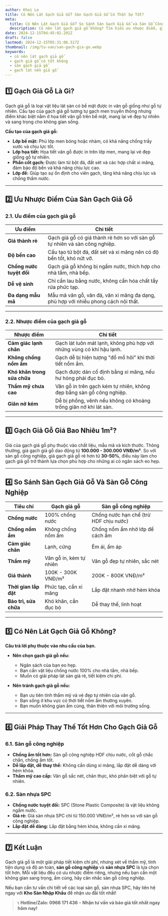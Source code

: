 ```yaml
---
author: Khoi Le
title: Có Nên Lát Gạch Giả Gỗ? Sàn Gạch Giả Gỗ Có Thật Sự Tốt?
meta:
  title: Có Nên Lát Gạch Giả Gỗ? So Sánh Sàn Gạch Giả Gỗ và Sàn Gỗ Công Nghiệp
  description: Có nên lát gạch giả gỗ không? Tìm hiểu ưu nhược điểm, giá thành, và những giải pháp thay thế tối ưu cho gạch giả gỗ trong bài viết này.
date: 2024-12-15T04:45:02.291Z
draft: false
lastmod: 2024-12-15T05:31:06.517Z
thumbnail: /img/tu-van/san-gach-gia-go.webp
keywords:
  - có nên lát gạch giả gỗ
  - gạch giả gỗ có tốt không
  - sàn gạch giả gỗ
  - gạch lát nền giả gỗ
---
```


## **1️⃣ Gạch Giả Gỗ Là Gì?**

Gạch giả gỗ là loại vật liệu lát sàn có bề mặt được in vân gỗ giống như gỗ tự nhiên. Cấu tạo của gạch giả gỗ tương tự gạch men truyền thống nhưng điểm khác biệt nằm ở họa tiết vân gỗ trên bề mặt, mang lại vẻ đẹp tự nhiên và sang trọng cho không gian sống. 

**Cấu tạo của gạch giả gỗ:**
- **Lớp bề mặt:** Phủ lớp men bóng hoặc nhám, có khả năng chống trầy xước và chịu lực tốt.
- **Lớp họa tiết:** Họa tiết vân gỗ được in trên lớp men, mang lại vẻ đẹp giống gỗ tự nhiên.
- **Phần cốt gạch:** Được làm từ bột đá, đất sét và các hợp chất xi măng, đảm bảo độ bền và khả năng chịu lực cao.
- **Lớp đế:** Giúp tạo sự ổn định cho viên gạch, tăng khả năng chịu lực và chống thấm nước.

---

## **2️⃣ Ưu Nhược Điểm Của Sàn Gạch Giả Gỗ**

### **2.1. Ưu điểm của gạch giả gỗ**
| **Ưu điểm**         | **Chi tiết**                                                        |
|---------------------|---------------------------------------------------------------------|
| **Giá thành rẻ**    | Gạch giả gỗ có giá thành rẻ hơn so với sàn gỗ tự nhiên và sàn công nghiệp.|
| **Độ bền cao**       | Cấu tạo từ bột đá, đất sét và xi măng nên có độ bền tốt, khó nứt vỡ. |
| **Chống nước tuyệt đối** | Gạch giả gỗ không bị ngấm nước, thích hợp cho nhà tắm, nhà bếp. |
| **Dễ vệ sinh**       | Chỉ cần lau bằng nước, không cần hóa chất tẩy rửa phức tạp.       |
| **Đa dạng mẫu mã**    | Mẫu mã vân gỗ, vân đá, vân xi măng đa dạng, phù hợp với nhiều phong cách nội thất.|

---

### **2.2. Nhược điểm của gạch giả gỗ**
| **Nhược điểm**       | **Chi tiết**                                                        |
|---------------------|---------------------------------------------------------------------|
| **Cảm giác lạnh chân**| Gạch lát luôn mát lạnh, không phù hợp với những vùng có khí hậu lạnh.|
| **Không chống nồm ẩm**| Gạch dễ bị hiện tượng "đổ mồ hôi" khi thời tiết nồm ẩm.            |
| **Khó khăn trong sửa chữa** | Gạch được dán cố định bằng xi măng, nếu hư hỏng phải đục bỏ. |
| **Thẩm mỹ chưa cao**  | Vân gỗ in trên gạch kém tự nhiên, không đẹp bằng sàn gỗ công nghiệp.|
| **Giãn nở kém**       | Dễ bị phồng, vênh nếu không có khoảng trống giãn nở khi lát sàn.   |

---

## **3️⃣ Gạch Giả Gỗ Giá Bao Nhiêu 1m²?**

Giá của gạch giả gỗ phụ thuộc vào chất liệu, mẫu mã và kích thước. Thông thường, giá gạch giả gỗ dao động từ **100.000 - 300.000 VNĐ/m²**. So với sàn gỗ công nghiệp, giá gạch giả gỗ rẻ hơn từ **30-50%**, điều này làm cho gạch giả gỗ trở thành lựa chọn phù hợp cho những ai có ngân sách eo hẹp.

---

## **4️⃣ So Sánh Sàn Gạch Giả Gỗ Và Sàn Gỗ Công Nghiệp**

| **Tiêu chí**         | **Gạch giả gỗ**                | **Sàn gỗ công nghiệp**            |
|---------------------|---------------------------------|-----------------------------------|
| **Chống nước**       | 100% chống nước               | Chống nước hạn chế (trừ HDF chịu nước) |
| **Chống nồm ẩm**      | Không chống nồm ẩm            | Chống nồm ẩm nhờ lớp đế cách ẩm   |
| **Cảm giác chân**     | Lạnh, cứng                    | Êm ái, ấm áp                      |
| **Thẩm mỹ**           | Vân gỗ in, kém tự nhiên       | Vân gỗ đẹp tự nhiên, sắc nét      |
| **Giá thành**         | 100K - 300K VNĐ/m²            | 200K - 800K VNĐ/m²               |
| **Thời gian lắp đặt** | Phức tạp, cần xi măng         | Lắp đặt nhanh nhờ hèm khóa       |
| **Bảo trì, sửa chữa** | Khó khăn, cần đục bỏ         | Dễ thay thế, linh hoạt           |

---

## **5️⃣ Có Nên Lát Gạch Giả Gỗ Không?**

**Câu trả lời phụ thuộc vào nhu cầu của bạn.**  

- **Nên chọn gạch giả gỗ nếu:**
  - Ngân sách của bạn eo hẹp.
  - Bạn cần vật liệu chống nước 100% cho nhà tắm, nhà bếp.
  - Muốn có giải pháp lát sàn giá rẻ, tiết kiệm chi phí.

- **Nên tránh gạch giả gỗ nếu:**
  - Bạn ưu tiên tính thẩm mỹ và vẻ đẹp tự nhiên của vân gỗ.
  - Bạn sống ở khu vực có thời tiết nồm ẩm thường xuyên.
  - Bạn muốn không gian ấm cúng, thân thiện với môi trường sống.

---

## **6️⃣ Giải Pháp Thay Thế Tốt Hơn Cho Gạch Giả Gỗ**

### **6.1. Sàn gỗ công nghiệp**
- **Chống ẩm tốt hơn:** Sàn gỗ công nghiệp HDF chịu nước, cốt gỗ chắc chắn, chống ẩm tốt.  
- **Dễ lắp đặt, dễ thay thế:** Không cần dùng xi măng, lắp đặt dễ dàng với hèm khóa.  
- **Thẩm mỹ cao cấp:** Vân gỗ sắc nét, chân thực, khó phân biệt với gỗ tự nhiên.  

### **6.2. Sàn nhựa SPC**
- **Chống nước tuyệt đối:** SPC (Stone Plastic Composite) là vật liệu không ngấm nước.  
- **Giá rẻ:** Giá sàn nhựa SPC chỉ từ 150.000 VNĐ/m², rẻ hơn so với sàn gỗ công nghiệp.  
- **Lắp đặt dễ dàng:** Lắp đặt bằng hèm khóa, không cần xi măng.  

---

## **7️⃣ Kết Luận**

Gạch giả gỗ là một giải pháp tiết kiệm chi phí, nhưng xét về thẩm mỹ, tính tiện dụng và độ an toàn, **sàn gỗ công nghiệp** và **sàn nhựa SPC** là lựa chọn tốt hơn. Mỗi vật liệu đều có ưu nhược điểm riêng, nhưng nếu bạn cần một không gian sang trọng, ấm cúng, hãy cân nhắc sàn gỗ công nghiệp.  

Nếu bạn cần tư vấn chi tiết về các loại sàn gỗ, sàn nhựa SPC, hãy liên hệ ngay với **Kho Sàn Nhập Khẩu** để nhận ưu đãi tốt nhất!  

> 📞 **Hotline/Zalo: 0966 171 436** – **Nhận tư vấn và báo giá tốt nhất ngay hôm nay!**  

